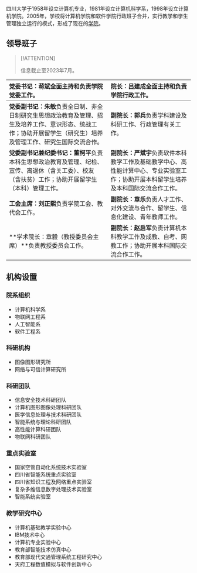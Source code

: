 四川大学于1958年设立计算机专业，1981年设立计算机科学系，1998年设立计算机学院。2005年，学校将计算机学院和软件学院行政班子合并，实行教学和学生管理独立运行的模式，形成了现在的[学院](https://cs.scu.edu.cn/index.htm)。

## 领导班子

> [!ATTENTION]
>
> 信息截止至2023年7月。


| **党委书记：蒋斌**全面主持和负责学院党委工作。               | **院长：吕建成**全面主持和负责学院行政工作。                 |
| :----------------------------------------------------------- | :------------------------------------------------------------ |
| **党委副书记：朱敏**负责全日制、非全日制研究生思想政治教育及管理、招生及培养工作、意识形态、统战工作；协助开展留学生（研究生）培养及管理工作、研究生国际交流合作。 | **副院长：郭兵**负责学科建设及科研工作、行政管理有关工作。   |
| **党委副书记兼纪委书记：董柯平**负责本科生思想政治教育及管理、纪检、宣传、离退休（含关工委）、校友（含扶贫）工作；协助开展留学生（本科）管理工作。 | **副院长：严斌宇**负责软件本科教学工作及基础教学中心、高性能计算中心、专业实验室工作；协助开展本科留学生培养及本科国际交流合作工作。 |
| **工会主席：刘正熙**负责学院工会、教代会工作。               | **副院长：章乐**负责人才工作、对外交流与合作、留学生、信息化建设、青年教师工作。 |
| **学术院长：章毅（教授委员会主席）**负责教授委员会工作。     | **副院长：赵启军**负责计算机本科教学工作及成教、自考、网教工作；协助开展本科国际交流合作工作。 |

## 机构设置

### 院系组织

- 计算机科学系
- 物联网工程系
- 人工智能系
- 软件工程系

### 科研机构

- 图像图形研究所
- 网络与可信计算研究所

### 科研团队

- 信息安全技术科研团队
- 计算机图形图像处理科研团队
- 医学信息处理与技术科研团队
- 智能系统与理论科研团队
- 高性能计算科研团队
- 物联网科研团队

### 重点实验室

- 国家空管自动化系统技术实验室
- 四川省智能系统重点实验室
- 四川省知识工程及网络重点实验室
- 复杂多维信息数字处理技术实验室
- 智能系统实验室

### 教学研究中心

- 计算机基础教学实验中心
- IBM技术中心
- 计算机专业实验中心
- 教育部智能技术仿真中心
- 教育部现代交通管理系统工程研究中心
- 天府工程数值模拟与软件创新中心